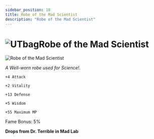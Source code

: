 ```yaml
---
sidebar_position: 18
title: Robe of the Mad Scientist
description: "Robe of the Mad Scientist"
---
```


# ![UTbag](https://cdn.discordapp.com/attachments/1107378591026655272/1107460067399315627/adf.png)Robe of the Mad Scientist

![Robe of the Mad Scientist](https://cdn.discordapp.com/attachments/1187552567295758487/1188469283760644157/Robe_of_the_Mad_Scientist.png?ex=659aa345&is=65882e45&hm=c6077ebb2c44324c5e8bcbc6881eeb9cff1050aa80976faf6f45a4b5af111388&)


<i>A Well-worn robe used for Science!.</i>


    +4 Attack

    +2 Vitality
    
    +13 Defense
    
    +5 Wisdom   
    
    +55 Maximum MP

Fame Bonus: 5%

**Drops from Dr. Terrible in Mad Lab**
